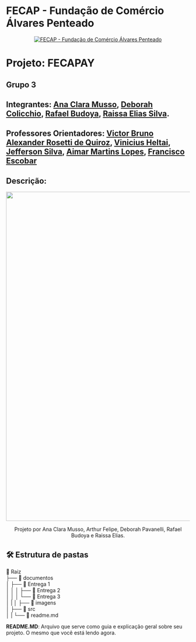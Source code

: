 # FECAP - Fundação de Comércio Álvares Penteado

<p align="center">
<a href= "https://www.fecap.br/"><img src="https://encrypted-tbn0.gstatic.com/images?q=tbn:ANd9GcRhZPrRa89Kma0ZZogxm0pi-tCn_TLKeHGVxywp-LXAFGR3B1DPouAJYHgKZGV0XTEf4AE&usqp=CAU" alt="FECAP - Fundação de Comércio Álvares Penteado" border="0"></a>
</p>

# Projeto: FECAPAY
## Grupo 3
## Integrantes: <a href="https://br.linkedin.com/in/ana-clara-torres-musso-?trk=public_post_follow-view-profile">Ana Clara Musso</a>, <a href="https://br.linkedin.com/in/deborah-colicchio?trk=people-guest_people_search-card">Deborah Colicchio</a>, <a href="https://br.linkedin.com/in/rafael-budoya-desenvolvedor">Rafael Budoya</a>, <a href="https://www.linkedin.com/in/raissa-elias-873178232/">Raissa Elias Silva</a>. 

## Professores Orientadores: <a href="https://www.linkedin.com/in/victorbarq/">Victor Bruno Alexander Rosetti de Quiroz</a>, <a href="https://br.linkedin.com/in/vheltai">Vinicius Heltai</a>, <a href="https://www.linkedin.com/in/jefferson-o-silva/">Jefferson Silva</a>, <a href="https://www.linkedin.com/in/aimarlopes/">Aimar Martins Lopes</a>, <a href="https://www.linkedin.com/in/francisco-escobar/">Francisco Escobar</a>

## Descrição:

<p align="center">
<img src = "https://github.com/user-attachments/assets/c6437aa1-5240-49a8-b441-03fc4e7d9e7c" width="900"/>
<p align="center">
  Projeto por Ana Clara Musso, Arthur Felipe, Deborah Pavanelli, Rafael Budoya e Raissa Elias.


## 🛠 Estrutura de pastas

📁 Raiz <br>
├── 📁 documentos <br>
│ ├── 📁 Entrega 1<br>
│ │
│ ├── 📁 Entrega 2<br>
│ │
│ └── 📁 Entrega 3<br>
│ |
│ ├── 📁 imagens<br>
│ ├── 📁 src<br>
│ |
└── 📄 readme.md<br>

<b>README.MD</b>: Arquivo que serve como guia e explicação geral sobre seu projeto. O mesmo que você está lendo agora.



